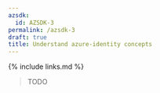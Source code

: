 ```yaml
---
azsdk:
  id: AZSDK-3
permalink: /azsdk-3
draft: true
title: Understand azure-identity concepts
---
```


{% include links.md %}

> TODO